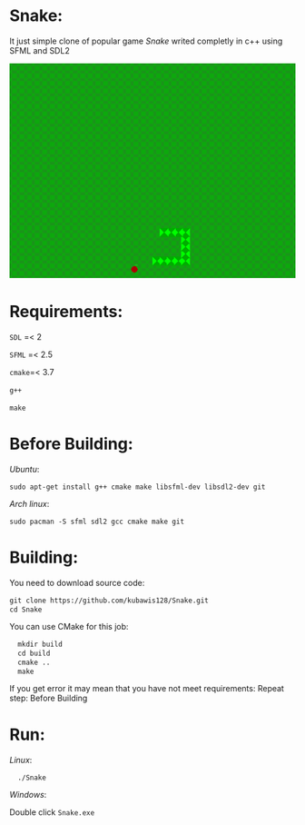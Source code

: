 # Snake:
It just simple clone of popular game *Snake* writed completly in c++ using SFML and SDL2

![](./screenshots/1.png)
# Requirements:
```SDL``` =< 2

```SFML``` =< 2.5

```cmake```=< 3.7

```g++```

```make```
# Before Building:
*Ubuntu*:
```
sudo apt-get install g++ cmake make libsfml-dev libsdl2-dev git
```
*Arch linux*:
```
sudo pacman -S sfml sdl2 gcc cmake make git
```
# Building:
You need to download source code:
```
git clone https://github.com/kubawis128/Snake.git
cd Snake
```
You can use CMake for this job:
```
  mkdir build
  cd build
  cmake ..
  make
```
If you get error it may mean that you have not meet requirements:
Repeat step: Before Building

# Run:
*Linux*:
```
  ./Snake
```
*Windows*:

Double click ```Snake.exe```

